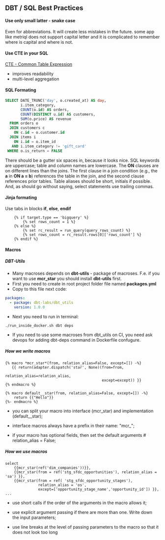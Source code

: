 ## DBT / SQL Best Practices

#### Use only small latter - snake case
Even for abbreviations. It will create less mistakes in the future. some app like metriql does not support capital letter and it is complicated to remember where is capital and where is not. 

#### Use CTE in your SQL
[CTE - Common Table Expression](https://learnsql.com/blog/when-to-use-cte/)

* improves readability
* multi-level aggregation

#### SQL Formating

```sql
SELECT DATE_TRUNC('day', o.created_at) AS day,
       i.item_category,
       COUNT(o.id) AS orders,
       COUNT(DISTINCT u.id) AS customers,
       SUM(o.price) AS revenue
  FROM orders o
  JOIN customers c
    ON c.id = o.customer.id
  JOIN items i
    ON i.id = o.item_id
   AND i.item_category != 'gift_card'
 WHERE o.is_return = FALSE
```

There should be a gutter six spaces in, because it looks nice. SQL keywords are uppercase; table and column names are lowercase. The **ON** clauses are on different lines than the joins. The first clause in a join condition (e.g., the **a** in **ON a = b**) references the table in the join, and the second clause references prior tables. Table aliases should be short, initials if possible. And, as should go without saying, select statements use trailing commas.

#### Jinja formating

Use tabs in blocks **if**, **else**, **endif**

```jinja
    {% if target.type == 'bigquery' %}
        {% set rows_count = 1 %}
    {% else %}
        {% set rc_result = run_query(query_rows_count) %}
        {% set rows_count = rc_result.rows[0]['rows_count'] %}
    {% endif %}
```

#### Macros

##### DBT-Utils

* Many macroses depends on **dbt-utils** - package of macroses. F.e. if you want to use **mcr_star** you should install **dbt-utils** first.
* First you need to create in root project folder file named **packages.yml**
* Copy to this file next code:

```yaml
packages:
  - package: dbt-labs/dbt_utils
    version: 1.0.0
```

* Next you need to run in terminal:
```
./run_inside_docker.sh dbt deps
```

* If you need to use some macroses from dbt_utils on CI, you need ask devops for adding dbt-deps command in Dockerfile confugure.

##### How we write macros

```jinja
{% macro *mcr_star*(from, relation_alias=False, except=[]) -%}
   {{ return(adapter.dispatch('star', None)(from=from, 
                                            relation_alias=relation_alias, 
                                            except=except)) }}
{% endmacro %}

{% macro default__star(from, relation_alias=False, except=[]) -%}
    return {{"Hello"}}    
{%- endmacro %}
```

* you can split your macro into interface (mcr_star) and implementation (default__star);

* interface macros always have a prefix in their name: "mcr_";

* if your macro has optional fields, then set the default arguments # relation_alias = False;

##### How we use macros

```jinja
select
    {{mcr_star(ref('dim_companies'))}},
    {{mcr_star(from = ref('stg_sfdc_opportunities'), relation_alias = 'sa') }},
    {{mcr_star(from = ref( 'stg_sfdc_opportunity_stages'),
               relation_alias = 'os',
               except=['opportunity_stage_name','opportunity_id']) }},
...
```

* use short calls if the order of the arguments in the macro allows it;

* use explicit argument passing if there are more than one. Write down the input parameters;

* use line breaks at the level of passing parameters to the macro so that it does not look too long

